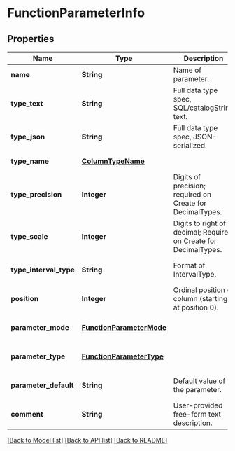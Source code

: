 # FunctionParameterInfo
## Properties

| Name | Type | Description | Notes |
|------------ | ------------- | ------------- | -------------|
| **name** | **String** | Name of parameter. | [default to null] |
| **type\_text** | **String** | Full data type spec, SQL/catalogString text. | [default to null] |
| **type\_json** | **String** | Full data type spec, JSON-serialized. | [default to null] |
| **type\_name** | [**ColumnTypeName**](ColumnTypeName.md) |  | [default to null] |
| **type\_precision** | **Integer** | Digits of precision; required on Create for DecimalTypes. | [optional] [default to null] |
| **type\_scale** | **Integer** | Digits to right of decimal; Required on Create for DecimalTypes. | [optional] [default to null] |
| **type\_interval\_type** | **String** | Format of IntervalType. | [optional] [default to null] |
| **position** | **Integer** | Ordinal position of column (starting at position 0). | [default to null] |
| **parameter\_mode** | [**FunctionParameterMode**](FunctionParameterMode.md) |  | [optional] [default to null] |
| **parameter\_type** | [**FunctionParameterType**](FunctionParameterType.md) |  | [optional] [default to null] |
| **parameter\_default** | **String** | Default value of the parameter. | [optional] [default to null] |
| **comment** | **String** | User-provided free-form text description. | [optional] [default to null] |

[[Back to Model list]](../README.md#documentation-for-models) [[Back to API list]](../README.md#documentation-for-api-endpoints) [[Back to README]](../README.md)

